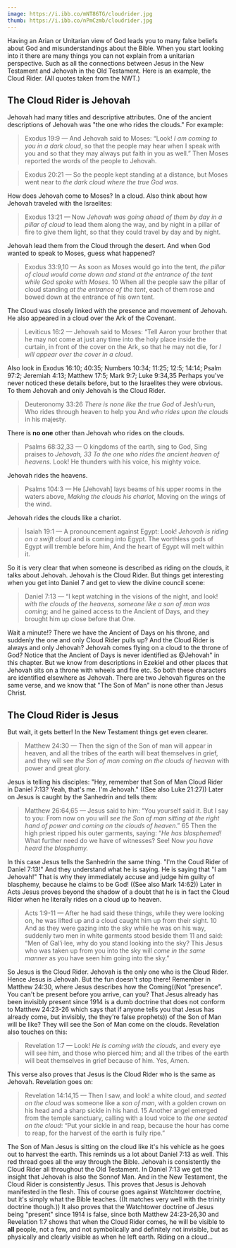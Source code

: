 ```yaml
---
image: https://i.ibb.co/mNT86TG/cloudrider.jpg
thumb: https://i.ibb.co/nPmCzmb/cloudrider.jpg
---
```

Having an Arian or Unitarian view of God leads you to many false beliefs about God and misunderstandings about the Bible. When you start looking into it there are many things you can not explain from a unitarian perspective. Such as all the connections between Jesus in the New Testament and Jehovah in the Old Testament. Here is an example, the Cloud Rider. (All quotes taken from the NWT.)

## The Cloud Rider is Jehovah

Jehovah had many titles and descriptive attributes. One of the ancient descriptions of Jehovah was "the one who rides the clouds." For example:

> Exodus 19:9 — And Jehovah said to Moses: “Look! _I am coming to you in a dark cloud_, so that the people may hear when I speak with you and so that they may always put faith in you as well.” Then Moses reported the words of the people to Jehovah.

> Exodus 20:21 — So the people kept standing at a distance, but Moses went near to _the dark cloud where the true God was_.

How does Jehovah come to Moses? In a cloud. Also think about how Jehovah traveled with the Israelites:

> Exodus 13:21 — Now _Jehovah was going ahead of them by day in a pillar of cloud_ to lead them along the way, and by night in a pillar of fire to give them light, so that they could travel by day and by night.

Jehovah lead them from the Cloud through the desert. And when God wanted to speak to Moses, guess what happened?

> Exodus 33:9,10 — As soon as Moses would go into the tent, _the pillar of cloud would come down and stand at the entrance of the tent while God spoke with Moses_. 10 When all the people saw the pillar of cloud standing _at the entrance of the tent_, each of them rose and bowed down at the entrance of his own tent.

The Cloud was closely linked with the presence and movement of Jehovah. He also appeared in a cloud over the Ark of the Covenant.

> Leviticus 16:2 — Jehovah said to Moses: “Tell Aaron your brother that he may not come at just any time into the holy place inside the curtain, in front of the cover on the Ark, so that he may not die, for _I will appear over the cover in a cloud_.

Also look in Exodus 16:10; 40:35; Numbers 10:34; 11:25; 12:5; 14:14; Psalm 97:2; Jeremiah 4:13; Matthew 17:5; Mark 9:7; Luke 9:34,35 Perhaps you've never noticed these details before, but to the Israelites they were obvious. To them Jehovah and only Jehovah is the Cloud Rider.

> Deuteronomy 33:26 _There is none like the true God_ of Jeshʹu·run, Who rides through heaven to help you And _who rides upon the clouds_ in his majesty.

There is **no one** other than Jehovah who rides on the clouds.

> Psalms 68:32,33 — O kingdoms of the earth, sing to God, Sing praises to _Jehovah, 33 To the one who rides the ancient heaven of heavens._ Look! He thunders with his voice, his mighty voice.

Jehovah rides the heavens.

> Psalms 104:3 — He [Jehovah] lays beams of his upper rooms in the waters above, _Making the clouds his chariot_, Moving on the wings of the wind.

Jehovah rides the clouds like a chariot.

> Isaiah 19:1 — A pronouncement against Egypt: Look! _Jehovah is riding on a swift cloud_ and is coming into Egypt. The worthless gods of Egypt will tremble before him, And the heart of Egypt will melt within it.

So it is very clear that when someone is described as riding on the clouds, it talks about Jehovah. Jehovah is the Cloud Rider. But things get interesting when you get into Daniel 7 and get to view the divine council scene:

> Daniel 7:13 — “I kept watching in the visions of the night, and look! _with the clouds of the heavens, someone like a son of man was coming_; and he gained access to the Ancient of Days, and they brought him up close before that One.

Wait a minute!? There we have the Ancient of Days on his throne, and suddenly the one and only Cloud Rider pulls up? And the Cloud Rider is always and only Jehovah? Jehovah comes flying on a cloud to the throne of God? Notice that the Ancient of Days is never identified as @Jehovah" in this chapter. But we know from descriptions in Ezekiel and other places that Jehovah sits on a throne with wheels and fire etc. So both these characters are identified elsewhere as Jehovah. There are two Jehovah figures on the same verse, and we know that "The Son of Man" is none other than Jesus Christ.

## The Cloud Rider is Jesus

But wait, it gets better! In the New Testament things get even clearer.

> Matthew 24:30 — Then the sign of the Son of man will appear in heaven, and all the tribes of the earth will beat themselves in grief, and they will see _the Son of man coming on the clouds of heaven_ with power and great glory.

Jesus is telling his disciples: "Hey, remember that Son of Man Cloud Rider in Daniel 7:13? Yeah, that's me. I'm Jehovah." ((See also Luke 21:27)) Later on Jesus is caught by the Sanhedrin and tells them:

> Matthew 26:64,65 — Jesus said to him: “You yourself said it. But I say to you: From now on you will _see the Son of man sitting at the right hand of power and coming on the clouds of heaven_.” 65 Then the high priest ripped his outer garments, saying: “_He has blasphemed!_ What further need do we have of witnesses? See! Now _you have heard the blasphemy._

In this case Jesus tells the Sanhedrin the same thing. "I'm the Coud Rider of Daniel 7:13!" And they understand what he is saying. He is saying that "I am Jehovah!" That is why they immediately accuse and judge him guilty of blasphemy, because he claims to be God! ((See also Mark 14:62)) Later in Acts Jesus proves beyond the shadow of a doubt that he is in fact the Cloud Rider when he literally rides on a cloud up to heaven.

> Acts 1:9-11 — After he had said these things, while they were looking on, he was lifted up and a cloud caught him up from their sight. 10 And as they were gazing into the sky while he was on his way, suddenly two men in white garments stood beside them 11 and said: “Men of Galʹi·lee, why do you stand looking into the sky? This Jesus who was taken up from you into the sky will _come in the same manner_ as you have seen him going into the sky.”

So Jesus is the Cloud Rider. Jehovah is the only one who is the Cloud Rider. Hence Jesus is Jehovah. But the fun doesn't stop there! Remember in Matthew 24:30, where Jesus describes how the Coming((Not "presence". You can't be present before you arrive, can you? That Jesus already has been invisibly present since 1914 is a dumb doctrine that does not conform to Matthew 24:23-26 which says that if anyone tells you that Jesus has already come, but invisibly, the they're false prophets)) of the Son of Man will be like? They will see the Son of Man come on the clouds. Revelation also touches on this:

> Revelation 1:7 — Look! _He is coming with the clouds_, and every eye will see him, and those who pierced him; and all the tribes of the earth will beat themselves in grief because of him. Yes, Amen.

This verse also proves that Jesus is the Cloud Rider who is the same as Jehovah. Revelation goes on:

> Revelation 14:14,15 — Then I saw, and look! a white cloud, and _seated on the cloud_ was someone like a _son of man_, with a golden crown on his head and a sharp sickle in his hand. 15 Another angel emerged from the temple sanctuary, calling with a loud voice to _the one seated on the cloud_: “Put your sickle in and reap, because the hour has come to reap, for the harvest of the earth is fully ripe.”

The Son of Man Jesus is sitting on the cloud like it's his vehicle as he goes out to harvest the earth. This reminds us a lot about Daniel 7:13 as well. This red thread goes all the way through the Bible. Jehovah is consistently the Cloud Rider all throughout the Old Testament. In Daniel 7:13 we get the insight that Jehovah is also the Sonnof Man. And in the New Testament, the Cloud Rider is consistently Jesus. This proves that Jesus is Jehovah manifested in the flesh. This of course goes against Watchtower doctrine, but it's simply what the Bible teaches. ((It matches very well with the trinity doctrine though.)) It also proves that the Watchtower doctrine of Jesus being "present" since 1914 is false, since both Matthew 24:23-26,30 and Revelation 1:7 shows that when the Cloud Rider comes, he will be visible to **all** people, not a few, and not symbolically and definitely not invisible, but as physically and clearly visible as when he left earth. Riding on a cloud...
